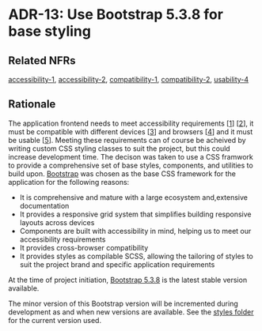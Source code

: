 # ADR-13: Use Bootstrap 5.3.8 for base styling

## Related NFRs

[accessibility-1][1], [accessibility-2][2], [compatibility-1][3], [compatibility-2][4], [usability-4][5]

## Rationale

The application frontend needs to meet accessibility requirements \[[1]\] \[[2]\], it must be compatible with different devices \[[3]\] and browsers \[[4]\] and it must be usable \[[5]\]. Meeting these requirements can of course be acheived by writing custom CSS styling classes to suit the project, but this could increase development time. The decison was taken to use a CSS framwork to provide a comprehensive set of base styles, components, and utilities to build upon. [Bootstrap](https://getbootstrap.com/docs/5.3/getting-started/introduction/) was chosen as the base CSS framework for the application for the following reasons:

- It is comprehensive and mature with a large ecosystem and,extensive documentation
- It provides a responsive grid system that simplifies building responsive layouts across devices
- Components are built with accessibility in mind, helping us to meet our accessibility requirements
- It provides cross-browser compatibility
- It provides styles as compilable SCSS, allowing the tailoring of styles to suit the project brand and specific application requirements

At the time of project initiation, [Bootstrap 5.3.8](https://github.com/twbs/bootstrap/releases/tag/v5.3.8) is the latest stable version available.

The minor version of this Bootstrap version will be incremented during development as and when new versions are available. See the [styles folder](../../src/styles/) for the current version used.

[1]: ../non-functional-requirements/accessibility.md#accessibility-1
[2]: ../non-functional-requirements/accessibility.md#accessibility-2
[3]: ../non-functional-requirements/compatibility.md#compatibility-1
[4]: ../non-functional-requirements/compatibility.md#compatibility-2
[5]: ../non-functional-requirements/usability.md#usability-4
